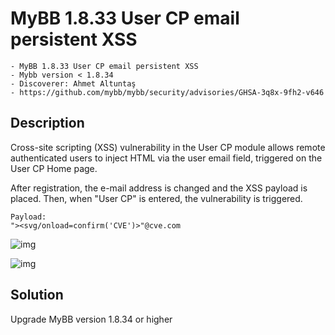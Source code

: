 
# MyBB 1.8.33 User CP email persistent XSS

```
- MyBB 1.8.33 User CP email persistent XSS
- Mybb version < 1.8.34 
- Discoverer: Ahmet Altuntaş
- https://github.com/mybb/mybb/security/advisories/GHSA-3q8x-9fh2-v646
```

## Description

Cross-site scripting (XSS) vulnerability in the User CP module allows remote authenticated users to inject HTML via the user email field, triggered on the User CP Home page.

After registration, the e-mail address is changed and the XSS payload is placed. Then, when "User CP" is entered, the vulnerability is triggered.

```
Payload:
"><svg/onload=confirm('CVE')>"@cve.com
```
![img](https://github.com/ahmetaltuntas/CVE-2023-28467/blob/main/1.png?raw=true)


![img](https://github.com/ahmetaltuntas/CVE-2023-28467/blob/main/2.png?raw=true)

## Solution
Upgrade MyBB version 1.8.34 or higher
